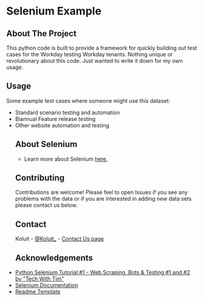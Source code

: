 # Selenium Example

## About The Project
This python code is built to provide a framework for quickly building out test cases for the Workday testing Workday tenants. Nothing unique or revolutionary about this code. Just wanted to write it down for my own usage. 


## Usage

Some example test cases where someone might use this dataset:

<!-- wp:list {"className":"is-style-default"} -->
<ul class="is-style-default">
<li>Standard scenario testing and automation</li>
<li>Biannual Feature release testing</li>
<li>Other website automation and testing</li></</ul>
<!-- /wp:list -->

## About Selenium
* Learn more about Selenium [here.](https://github.com/SeleniumHQ/selenium)

## Contributing

Contributions are welcome! Please feel to open Issues if you see any problems with the data or if you are interested in adding new data sets please contact us below.



## Contact

Koluit - [@Koluit_](https://twitter.com/twitter_handle) - [Contact Us page](https://koluit.com/about/contact/)



## Acknowledgements

<li><a href="https://www.youtube.com/watch?v=Xjv1sY630Uc">Python Selenium Tutorial #1 - Web Scraping, Bots & Testing #1 and #2 by "Tech With Tim"</a></li>
<li><a href="https://selenium-python.readthedocs.io/index.html">Selenium Documentation</a></li>
<li><a href="https://github.com/othneildrew/Best-README-Template/blob/master/BLANK_README.md">Readme Template</a></li>


